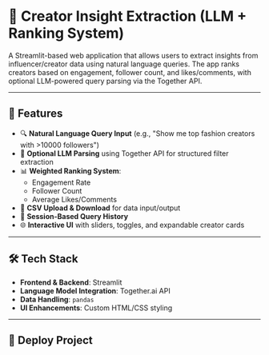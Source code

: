 # 🎯 Creator Insight Extraction (LLM + Ranking System)

A Streamlit-based web application that allows users to extract insights from influencer/creator data using natural language queries. The app ranks creators based on engagement, follower count, and likes/comments, with optional LLM-powered query parsing via the Together API.

---

## 🚀 Features

* 🔍 **Natural Language Query Input** (e.g., "Show me top fashion creators with >10000 followers")
* 🤖 **Optional LLM Parsing** using Together API for structured filter extraction
* 📊 **Weighted Ranking System**:
  * Engagement Rate
  * Follower Count
  * Average Likes/Comments
* 📁 **CSV Upload & Download** for data input/output
* 🧠 **Session-Based Query History**
* 🌐 **Interactive UI** with sliders, toggles, and expandable creator cards

---

## 🛠️ Tech Stack

* **Frontend & Backend**: Streamlit
* **Language Model Integration**: Together.ai API
* **Data Handling**: `pandas`
* **UI Enhancements**: Custom HTML/CSS styling

---

## 📂 Deploy Project

